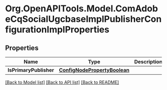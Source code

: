 # Org.OpenAPITools.Model.ComAdobeCqSocialUgcbaseImplPublisherConfigurationImplProperties
## Properties

Name | Type | Description | Notes
------------ | ------------- | ------------- | -------------
**IsPrimaryPublisher** | [**ConfigNodePropertyBoolean**](ConfigNodePropertyBoolean.md) |  | [optional] 

[[Back to Model list]](../README.md#documentation-for-models) [[Back to API list]](../README.md#documentation-for-api-endpoints) [[Back to README]](../README.md)


